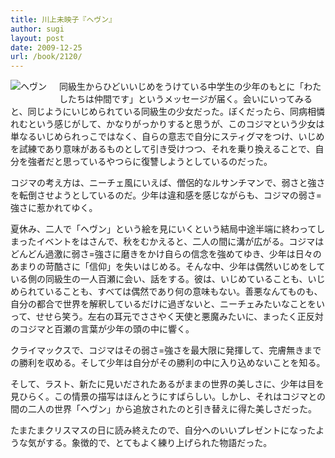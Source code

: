 ```yaml
---
title: 川上未映子『ヘヴン』
author: sugi
layout: post
date: 2009-12-25
url: /book/2120/
---
```

<a href="http://www.amazon.co.jp/exec/obidos/ASIN/4062157721/chezsugi-22/ref=nosim/" name="amazletlink" target="_blank"><img src="http://i2.wp.com/ecx.images-amazon.com/images/I/41%2BNvvPzX1L._SL160_.jpg?w=660" alt="ヘヴン" class="alignleft" style="float: left; margin: 0 20px 20px 0;" data-recalc-dims="1" /></a>

同級生からひどいいじめをうけている中学生の少年のもとに「わたしたちは仲間です」というメッセージが届く。会いにいってみると、同じようにいじめられている同級生の少女だった。ぼくだったら、同病相憐れむという感じがして、かなりがっかりすると思うが、このコジマという少女は単なるいじめられっこではなく、自らの意志で自分にスティグマをつけ、いじめを試練であり意味があるものとして引き受けつつ、それを乗り換えることで、自分を強者だと思っているやつらに復讐しようとしているのだった。

コジマの考え方は、ニーチェ風にいえば、僧侶的なルサンチマンで、弱さと強さを転倒させようとしているのだ。少年は違和感を感じながらも、コジマの弱さ=強さに惹かれてゆく。

夏休み、二人で「ヘヴン」という絵を見にいくという結局中途半端に終わってしまったイベントをはさんで、秋をむかえると、二人の間に溝が広がる。コジマはどんどん過激に弱さ=強さに磨きをかけ自らの信念を強めてゆき、少年は日々のあまりの苛酷さに「信仰」を失いはじめる。そんな中、少年は偶然いじめをしている側の同級生の一人百瀬に会い、話をする。彼は、いじめていることも、いじめられていることも、すべては偶然であり何の意味もない。善悪なんてものも、自分の都合で世界を解釈しているだけに過ぎないと、ニーチェみたいなことをいって、せせら笑う。左右の耳元でささやく天使と悪魔みたいに、まったく正反対のコジマと百瀬の言葉が少年の頭の中に響く。

クライマックスで、コジマはその弱さ=強さを最大限に発揮して、完膚無きまでの勝利を収める。そして少年は自分がその勝利の中に入り込めないことを知る。

そして、ラスト、新たに見いだされたあるがままの世界の美しさに、少年は目を見ひらく。この情景の描写はほんとうにすばらしい。しかし、それはコジマとの間の二人の世界「ヘヴン」から追放されたのと引き替えに得た美しさだった。

たまたまクリスマスの日に読み終えたので、自分へのいいプレゼントになったような気がする。象徴的で、とてもよく練り上げられた物語だった。

